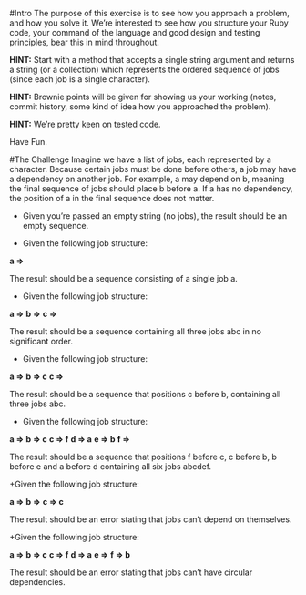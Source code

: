 #Intro
The purpose of this exercise is to see how you approach a problem, and how you solve it. We’re interested to see how you structure your Ruby code, your command of the language and good design and testing principles, bear this in mind throughout.

**HINT:** Start with a method that accepts a single string argument and returns a string (or a collection) which represents the ordered sequence of jobs (since each job is a single character).

**HINT:** Brownie points will be given for showing us your working (notes, commit history, some kind of idea how you approached the problem).

**HINT:** We’re pretty keen on tested code.

Have Fun.

#The Challenge
Imagine we have a list of jobs, each represented by a character. Because certain jobs must be done before others, a job may have a dependency on another job. For example, a may depend on b, meaning the final sequence of jobs should place b before a. If a has no dependency, the position of a in the final sequence does not matter.

+ Given you’re passed an empty string (no jobs), the result should be an empty sequence.

+ Given the following job structure:

**a =>**

The result should be a sequence consisting of a single job a.

+ Given the following job structure:

**a =>**
**b =>**
**c =>**

The result should be a sequence containing all three jobs abc in no significant order.

+ Given the following job structure:

**a =>** 
**b => c**
**c =>**

The result should be a sequence that positions c before b, containing all three jobs abc.

+ Given the following job structure:

**a =>**
**b => c**
**c => f**
**d => a**
**e => b**
**f =>**

The result should be a sequence that positions f before c, c before b, b before e and a before d containing all six jobs abcdef.

+Given the following job structure:

**a =>**
**b =>**
**c => c**

The result should be an error stating that jobs can’t depend on themselves.

+Given the following job structure:

**a =>**
**b => c**
**c => f**
**d => a**
**e =>**
**f => b**

The result should be an error stating that jobs can’t have circular dependencies.
